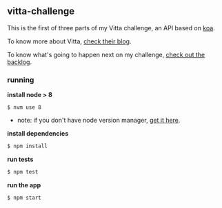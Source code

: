 ## vitta-challenge

This is the first of three parts of my Vitta challenge, an API based on [koa](https://koajs.com).

To know more about Vitta, [check their blog](https://blog.vitta.me/).

To know what's going to happen next on my challenge, [check out the backlog](https://github.com/felipebernardes/vitta-challenge/projects/1).

### running

**install node > 8**
```
$ nvm use 8
```
- note: if you don't have node version manager, [get it here](https://github.com/creationix/nvm).  


**install dependencies**
```sh
$ npm install
```

**run tests**
```sh
$ npm test
```

**run the app**
```sh
$ npm start
```
